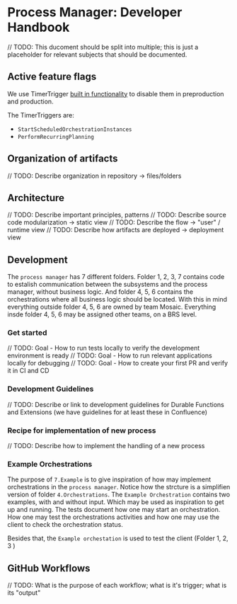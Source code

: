 # Process Manager: Developer Handbook

// TODO: This ducoment should be split into multiple; this is just a placeholder for relevant subjects that should be documented.

## Active feature flags

We use TimerTrigger [built in functionality](https://learn.microsoft.com/en-us/azure/azure-functions/disable-function?tabs=portal) to disable them in preproduction and production.

The TimerTriggers are:

- `StartScheduledOrchestrationInstances`
- `PerformRecurringPlanning`

## Organization of artifacts

// TODO: Describe organization in repository -> files/folders

## Architecture

// TODO: Describe important principles, patterns
// TODO: Describe source code modularization -> static view
// TODO: Describe the flow -> "user" / runtime view
// TODO: Describe how artifacts are deployed -> deployment view

## Development

The `process manager` has 7 different folders.
Folder 1, 2, 3, 7 contains code to estalish communication between the subsystems and the process manager, without business logic.
And folder 4, 5, 6 contains the orchestrations where all business logic should be located.
With this in mind everything outside folder 4, 5, 6 are owned by team Mosaic.
Everything insde folder 4, 5, 6 may be assigned other teams, on a BRS level.

### Get started

// TODO: Goal - How to run tests locally to verify the development environment is ready
// TODO: Goal - How to run relevant applications locally for debugging
// TODO: Goal - How to create your first PR and verify it in CI and CD

### Development Guidelines

// TODO: Describe or link to development guidelines for Durable Functions and Extensions (we have guidelines for at least these in Confluence)

### Recipe for implementation of new process

// TODO: Describe how to implement the handling of a new process

### Example Orchestrations

The purpose of `7.Example` is to give inspiration of how may implement orchestrations in the `process manager`.
Notice how  the strcture is a simplifien version of folder `4.Orchestrations`.
The `Example Orchestration` contains two examples, with and without input. Which may be used as inspiration to get up and running.
The tests document how one may start an orchestration. How one may test the orchestrations activities and how one may use the client to check the orchestration status.

Besides that, the `Example orchestation` is used to test the client (Folder 1, 2, 3 )

## GitHub Workflows

// TODO: What is the purpose of each workflow; what is it's trigger; what is its "output"
